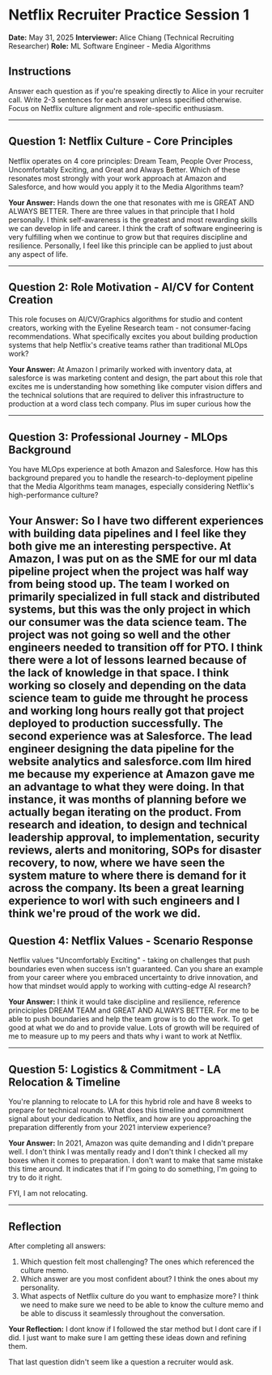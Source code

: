 # Netflix Recruiter Practice Session 1
**Date:** May 31, 2025
**Interviewer:** Alice Chiang (Technical Recruiting Researcher)
**Role:** ML Software Engineer - Media Algorithms

## Instructions
Answer each question as if you're speaking directly to Alice in your recruiter call. Write 2-3 sentences for each answer unless specified otherwise. Focus on Netflix culture alignment and role-specific enthusiasm.

---

## Question 1: Netflix Culture - Core Principles
Netflix operates on 4 core principles: Dream Team, People Over Process, Uncomfortably Exciting, and Great and Always Better. Which of these resonates most strongly with your work approach at Amazon and Salesforce, and how would you apply it to the Media Algorithms team?

**Your Answer:**
Hands down the one that resonates with me is GREAT AND ALWAYS BETTER. There are three values in that principle that I hold personally. I think self-awareness is the greatest and most rewarding skills we can develop in life and career. I think the craft of software engineering is very fulfilling when we continue to grow but that requires discipline and resilience. Personally, I feel like this principle can be applied to just about any aspect of life. 

---

## Question 2: Role Motivation - AI/CV for Content Creation
This role focuses on AI/CV/Graphics algorithms for studio and content creators, working with the Eyeline Research team - not consumer-facing recommendations. What specifically excites you about building production systems that help Netflix's creative teams rather than traditional MLOps work?

**Your Answer:**
At Amazon I primarily worked with inventory data, at salesforce is was marketing content and design, the part about this role that excites me is understanding how something like computer vision differs and the technical solutions that are required to deliver this infrastructure to production at a word class tech company. Plus im super curious how the

---

## Question 3: Professional Journey - MLOps Background
You have MLOps experience at both Amazon and Salesforce. How has this background prepared you to handle the research-to-deployment pipeline that the Media Algorithms team manages, especially considering Netflix's high-performance culture?

**Your Answer:**
So I have two different experiences with building data pipelines and I feel like they both give me an interesting perspective. At Amazon, I was put on as the SME for our ml data pipeline project when the project was half way from being stood up. The team I worked on primarily specialized in full stack and distributed systems, but this was the only project in which our consumer was the data science team. The project was not going so well and the other engineers needed to transition off for PTO. I think there were a lot of lessons learned because of the lack of knowledge in that space. I think working so closely and depending on the data science team to guide me throught he process and working long hours really got that project deployed to production successfully. 
The second experience was at Salesforce. The lead engineer designing the data pipeline for the website analytics and salesforce.com llm hired me because my experience at Amazon gave me an advantage to what they were doing. In that instance, it was months of planning before we actually began iterating on the product. From research and ideation, to design and technical leadership approval, to implementation, security reviews, alerts and monitoring, SOPs for disaster recovery, to now, where we have seen the system mature to where there is demand for it across the company. Its been a great learning experience to worl with such engineers and I think we're proud of the work we did. 
---

## Question 4: Netflix Values - Scenario Response
Netflix values "Uncomfortably Exciting" - taking on challenges that push boundaries even when success isn't guaranteed. Can you share an example from your career where you embraced uncertainty to drive innovation, and how that mindset would apply to working with cutting-edge AI research?

**Your Answer:**
I think it would take discipline and resilience, reference princiciples DREAM TEAM and GREAT AND ALWAYS BETTER. For me to be able to push boundaries and help the team grow is to do the work. To get good at what we do and to provide value. Lots of growth will be required of me to measure up to my peers and thats why i want to work at Netflix. 

---

## Question 5: Logistics & Commitment - LA Relocation & Timeline
You're planning to relocate to LA for this hybrid role and have 8 weeks to prepare for technical rounds. What does this timeline and commitment signal about your dedication to Netflix, and how are you approaching the preparation differently from your 2021 interview experience?

**Your Answer:**
In 2021, Amazon was quite demanding and I didn't prepare well. I don't think I was mentally ready and I don't think I checked all my boxes when it comes to preparation. I don't want to make that same mistake this time around. It indicates that if I'm going to do something, I'm going to try to do it right. 

FYI, I am not relocating. 

---

## Reflection
After completing all answers:
1. Which question felt most challenging?
The ones which referenced the culture memo. 
2. Which answer are you most confident about?
I think the ones about my personality. 
3. What aspects of Netflix culture do you want to emphasize more?
I think we need to make sure we need to be able to know the culture memo and be able to discuss it seamlessly throughout the conversation. 

**Your Reflection:**
I dont know if I followed the star method but I dont care if I did. I just want to make sure I am getting these ideas down and refining them. 

That last question didn't seem like a question a recruiter would ask. 